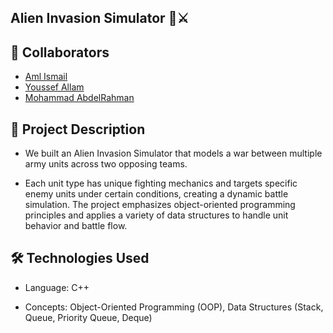 ## Alien Invasion Simulator 👾⚔️
## 👥 Collaborators

- [Aml Ismail](https://github.com/Aml-Ismail)
- [Youssef Allam](https://github.com/YoussefMAllam)
- [Mohammad AbdelRahman](https://github.com/MomoAbdelRahman)


## 📝 Project Description

- We built an Alien Invasion Simulator that models a war between multiple army units across two opposing teams.

- Each unit type has unique fighting mechanics and targets specific enemy units under certain conditions, creating a dynamic battle simulation. The project emphasizes object-oriented programming principles and applies a variety of data structures to handle unit behavior and battle flow.



## 🛠️ Technologies Used

- Language: C++

- Concepts: Object-Oriented Programming (OOP), Data Structures (Stack, Queue, Priority Queue, Deque)


